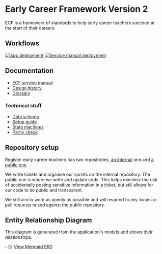 # Early Career Framework Version 2

ECF is a framework of standards to help early career teachers succeed at the start of their careers.

## Workflows

[![App deployment](https://github.com/DFE-Digital/register-early-career-teachers-public/actions/workflows/deploy.yml/badge.svg)](https://github.com/DFE-Digital/register-early-career-teachers/actions/workflows/deploy.yml)
[![Service manual deployment](https://github.com/DFE-Digital/register-early-career-teachers-public/actions/workflows/publish-documentation.yml/badge.svg)](https://github.com/DFE-Digital/register-early-career-teachers/actions/workflows/publish-documentation.yml)

## Documentation

* [ECF service manual](https://register-ects-service-manual.education.gov.uk/)
* [Design history](https://teacher-cpd.design-history.education.gov.uk/ecf-v2/)
* [Glossary](./documentation/glossary.md)

### Technical stuff

* [Data schema](https://github.com/DFE-Digital/register-early-career-teachers/wiki/Data-schema)
* [Setup guide](./documentation/setup.md)
* [State machines](./documentation/state-machines.md)
* [Parity check](./documentation/parity-check.md)

## Repository setup

Register early career teachers has two repositories, [an internal](https://github.com/DFE-Digital/register-ects-project-board) one and [a public one](https://github.com/DFE-Digital/register-early-career-teachers-public).

We write tickets and organise our sprints on the internal repository. The public one is where we write and update code. This helps minimise the risk of accidentally posting sensitive information in a ticket, but still allows for our code to be public and transparent.

We still aim to work as openly as possible and will respond to any issues or pull requests raised against the public repository.


## Entity Relationship Diagram

This diagram is generated from the application's models and shows their relationships.

👉🏽 [View Mermaid ERD](documentation/domain-model.md)
